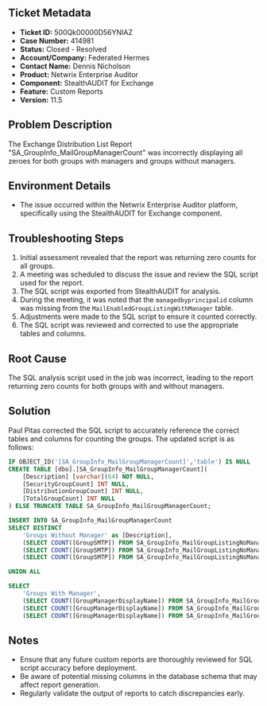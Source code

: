 ## Ticket Metadata
- **Ticket ID:** 500Qk00000D56YNIAZ
- **Case Number:** 414981
- **Status:** Closed - Resolved
- **Account/Company:** Federated Hermes
- **Contact Name:** Dennis Nicholson
- **Product:** Netwrix Enterprise Auditor
- **Component:** StealthAUDIT for Exchange
- **Feature:** Custom Reports
- **Version:** 11.5

## Problem Description
The Exchange Distribution List Report "SA_GroupInfo_MailGroupManagerCount" was incorrectly displaying all zeroes for both groups with managers and groups without managers.

## Environment Details
- The issue occurred within the Netwrix Enterprise Auditor platform, specifically using the StealthAUDIT for Exchange component.

## Troubleshooting Steps
1. Initial assessment revealed that the report was returning zero counts for all groups.
2. A meeting was scheduled to discuss the issue and review the SQL script used for the report.
3. The SQL script was exported from StealthAUDIT for analysis.
4. During the meeting, it was noted that the `managedbyprincipalid` column was missing from the `MailEnabledGroupListingWithManager` table.
5. Adjustments were made to the SQL script to ensure it counted correctly.
6. The SQL script was reviewed and corrected to use the appropriate tables and columns.

## Root Cause
The SQL analysis script used in the job was incorrect, leading to the report returning zero counts for both groups with and without managers.

## Solution
Paul Pitas corrected the SQL script to accurately reference the correct tables and columns for counting the groups. The updated script is as follows:

```sql
IF OBJECT_ID('[SA_GroupInfo_MailGroupManagerCount]','table') IS NULL
CREATE TABLE [dbo].[SA_GroupInfo_MailGroupManagerCount](
    [Description] [varchar](64) NOT NULL,
    [SecurityGroupCount] INT NULL,
    [DistributionGroupCount] INT NULL,
    [TotalGroupCount] INT NULL
) ELSE TRUNCATE TABLE SA_GroupInfo_MailGroupManagerCount;

INSERT INTO SA_GroupInfo_MailGroupManagerCount
SELECT DISTINCT
    'Groups Without Manager' as [Description],
    (SELECT COUNT([GroupSMTP]) FROM SA_GroupInfo_MailGroupListingNoManager WHERE GroupTarget = 'Security') as SecurityGroupCount,
    (SELECT COUNT([GroupSMTP]) FROM SA_GroupInfo_MailGroupListingNoManager WHERE GroupTarget = 'Distribution') as DistributionGroupCount,
    (SELECT COUNT([GroupSMTP]) FROM SA_GroupInfo_MailGroupListingNoManager) as TotalGroupCount

UNION ALL

SELECT
    'Groups With Manager',
    (SELECT COUNT([GroupManagerDisplayName]) FROM SA_GroupInfo_MailGroupListingWithManager WHERE [GroupManagerDisplayName] <>'No Manager' AND GroupTarget = 'Security') as SecurityGroupCount,
    (SELECT COUNT([GroupManagerDisplayName]) FROM SA_GroupInfo_MailGroupListingWithManager WHERE [GroupManagerDisplayName] <> 'No Manager' AND GroupTarget = 'Distribution') as DistributionGroupCount,
    (SELECT COUNT([GroupManagerDisplayName]) FROM SA_GroupInfo_MailGroupListingWithManager WHERE [GroupManagerDisplayName] <> 'No Manager') as TotalGroupCount;
```

## Notes
- Ensure that any future custom reports are thoroughly reviewed for SQL script accuracy before deployment.
- Be aware of potential missing columns in the database schema that may affect report generation.
- Regularly validate the output of reports to catch discrepancies early.